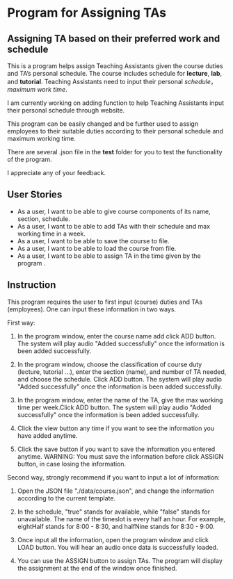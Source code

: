 # Program for Assigning TAs

## Assigning TA based on their preferred work and schedule

This is a program helps assign Teaching Assistants given the course duties and TA’s personal schedule. The course
includes schedule for **lecture**, **lab**, and **tutorial**. Teaching Assistants need to input their personal
*schedule*，*maximum work time*.
  
I am currently working on adding function to help Teaching Assistants input their personal schedule through website.

This program can be easily changed and be further used to assign employees to their suitable duties according to
their personal schedule and maximum working time.

There are several .json file in the **test** folder for you to test the functionality of the program.

I appreciate any of your feedback.


## User Stories
- As a user, I want to be able to give course components of its name, section, schedule.
- As a user, I want to be able to add TAs with their schedule and max working time in a week.
- As a user, I want to be able to save the course to file.
- As a user, I want to be able to load the course from file.
- As a user, I want to be able to assign TA in the time given by the program .


## Instruction
This program requires the user to first input (course) duties and TAs (employees). One can input these information
in two ways.

First way:

1. In the program window, enter the course name add click ADD button. The system will play audio "Added successfully"
once the information is been added successfully.

2. In the program window, choose the classification of course duty (lecture, tutorial ...), enter the section (name),
  and number of TA needed, and choose the schedule. Click ADD button. The system will play audio "Added successfully"
  once the information is been added successfully.
  
3. In the program window, enter the name of the TA, give the max working time per week.Click ADD button. 
The system will play audio "Added successfully" once the information is been added successfully.

4. Click the view button any time if you want to see the information you have added anytime.

5. Click the save button if you want to save the information you entered anytime. WARNING: You must save the information
before click ASSIGN button, in case losing the information.

Second way, strongly recommend if you want to input a lot of information:

1. Open the JSON file "./data/course.json", and change the information according to the current template.

2. In the schedule, "true" stands for available, while "false" stands for unavailable. The name of the timeslot is
every half an hour. For example, eightHalf stands for 8:00 - 8:30, and halfNine stands for 8:30 - 9:00.

3. Once input all the information, open the program window and click LOAD button. You will hear an audio once data is
successfully loaded.

4. You can use the ASSIGN button to assign TAs. The program will display the assignment at the end of the window once
finished.
